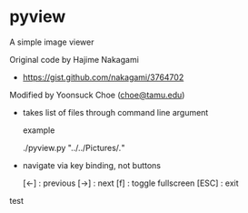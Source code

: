 # pyview

A simple image viewer 

Original code by Hajime Nakagami 

- https://gist.github.com/nakagami/3764702

Modified by Yoonsuck Choe (choe@tamu.edu)

- takes list of files through command line argument

  example

    ./pyview.py "../../Pictures/*.*"

- navigate via key binding, not buttons

     [<-] : previous
     [->] : next
     [f]  : toggle fullscreen
     [ESC] : exit


test
